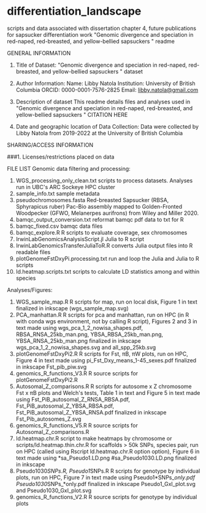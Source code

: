 # differentiation_landscape
scripts and data associated with dissertation chapter 4, future publications for sapsucker differentiation work
"Genomic divergence and speciation in red-naped, red-breasted, and yellow-bellied sapsuckers " readme

GENERAL INFORMATION

1. Title of Dataset: 
"Genomic divergence and speciation in red-naped, red-breasted, and yellow-bellied sapsuckers " dataset

2. Author Information:
Name: Libby Natola 
Institution: University of British Columbia
ORCID: 0000-0001-7576-2825
Email: libby.natola@gmail.com

3. Description of dataset
This readme details files and analyses used in "Genomic divergence and speciation in red-naped, red-breasted, and yellow-bellied sapsuckers "  CITATION HERE

4. Date and geographic location of Data Collection:
Data were collected by Libby Natola from 2019-2022 at the University of British Columbia

SHARING/ACCESS INFORMATION

###1. Licenses/restrictions placed on data


FILE LIST
Genomic data filtering and processing:
1. WGS_processing_only_clean.txt scripts to process datasets. Analyses run in UBC's ARC Sockeye HPC cluster
2. sample_info.txt sample metadata
3. pseudochromosomes.fasta Red-breasted Sapsucker (RBSA, Sphyrapicus ruber) Pac-Bio assembly mapped to Golden-Fronted Woodpecker (GFWO, Melanerpes aurifrons) from Wiley and Miller 2020.
4. bamqc_output_conversion.txt reformat bamqc pdf data to txt for R
5. bamqc_fixed.csv bamqc data files
6. bamqc_explore.R R scripts to evaluate coverage, sex chromosomes
7. IrwinLabGenomicsAnalysisScript.jl Julia to R script
8. IrwinLabGenomicsTransferJuliaToR.R converts Julia output files into R readable files
9. plotGenomeFstDxyPi.processing.txt run and loop the Julia and Julia to R scripts
10. ld.heatmap.scripts.txt scripts to calculate LD statistics among and within species

Analyses/Figures:
1. WGS_sample_map.R R scripts for map, run on local disk, Figure 1 in text finalized in inkscape (wgs_sample_map.svg)
2. PCA_manhattan.R R scripts for pca and manhattan, run on HPC (in R with conda wgs environment, not by calling R script), Figures 2 and 3 in text made using wgs_pca_1_2_nowisa_shapes.pdf, RBSA_RNSA_25kb_man.png, YBSA_RBSA_25kb_man.png, YBSA_RNSA_25kb_man.png finalized in inkscape wgs_pca_1_2_nowisa_shapes.svg and all_spp_25kb.svg
3. plotGenomeFstDxyPi2.R R scripts for Fst, πB, πW plots, run on HPC, Figure 4 in text made using pi_Fst_Dxy_means_1-45_sexes.pdf finalized in inkscape Fst_pib_piw.svg
4. genomics_R_functions_V3.R R source scripts for plotGenomeFstDxyPi2.R
5. Autosomal_Z_comparisons.R R scripts for autosome x Z chromosome Fst x πB plots and Welch's tests, Table 1 in text and Figure 5 in text made using Fst_PiB_autosomal_Z_RNSA_RBSA.pdf, Fst_PiB_autosomal_Z_YBSA_RBSA.pdf, Fst_PiB_autosomal_Z_YBSA_RNSA.pdf finalized in inkscape Fst_Pib_autosomes_Z.svg 
6. genomics_R_functions_V5.R R source scripts for Autosomal_Z_comparisons.R
3. ld.heatmap.chr.R script to make heatmaps by chromosome or scripts/ld.heatmap.thin.chr.R for scaffolds > 50k SNPs, species pair, run on HPC (called using Rscript ld.heatmap.chr.R option option), Figure 6 in text made using *sa_Pseudo1.LD.png #sa_Pseudo1030.LD.png finalized in inkscape
7. Pseudo1030*SNPs.R, Pseudo1*SNPs.R R scripts for genotype by individual plots, run on HPC, Figure 7 in text made using Pseudo1*SNPs_*only.pdf Pseudo1030*SNPs_*only.pdf finalized in inkscape Pseudo1_GxI_plot.svg and Pseudo1030_GxI_plot.svg
8. genomics_R_functions_V2.R R source scripts for genotype by individual plots
